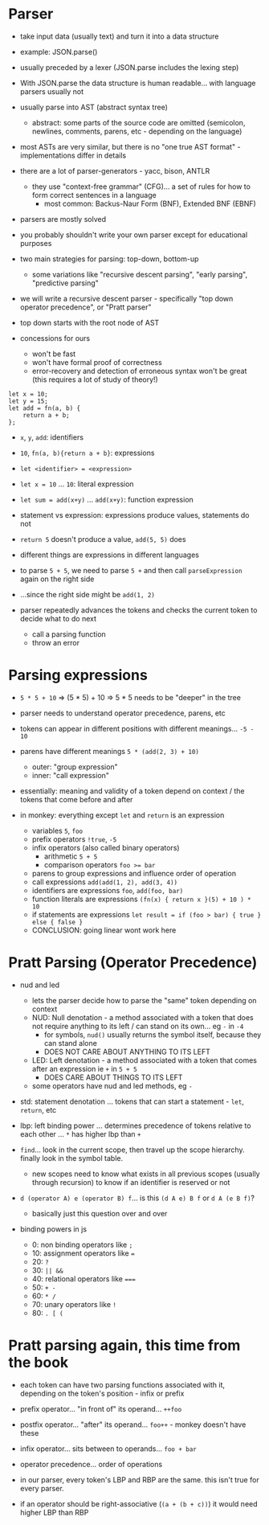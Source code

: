 # Parser
- take input data (usually text) and turn it into a data structure
- example: JSON.parse()
- usually preceded by a lexer (JSON.parse includes the lexing step)
- With JSON.parse the data structure is human readable... with language parsers usually not
- usually parse into AST (abstract syntax tree)
  - abstract: some parts of the source code are omitted (semicolon, newlines, comments, parens, etc - depending on the language)
- most ASTs are very similar, but there is no "one true AST format" - implementations differ in details

- there are a lot of parser-generators - yacc, bison, ANTLR
  - they use "context-free grammar" (CFG)... a set of rules for how to form correct sentences in a language
    - most common: Backus-Naur Form (BNF), Extended BNF (EBNF)
- parsers are mostly solved
- you probably shouldn't write your own parser except for educational purposes

- two main strategies for parsing: top-down, bottom-up
  - some variations like "recursive descent parsing", "early parsing", "predictive parsing"

- we will write a recursive descent parser - specifically "top down operator precedence", or "Pratt parser"
- top down starts with the root node of AST

- concessions for ours
  - won't be fast
  - won't have formal proof of correctness
  - error-recovery and detection of erroneous syntax won't be great (this requires a lot of study of theory!)

```
let x = 10;
let y = 15;
let add = fn(a, b) {
    return a + b;
};
```
- `x`, `y`, `add`: identifiers
- `10`, `fn(a, b){return a + b}`: expressions

- `let <identifier> = <expression>`
- `let x = 10` ... `10`: literal expression
- `let sum = add(x+y)` ... `add(x+y)`: function expression

- statement vs expression: expressions produce values, statements do not
- `return 5` doesn't produce a value, `add(5, 5)` does
- different things are expressions in different languages

- to parse `5 + 5`, we need to parse `5 +` and then call `parseExpression` again on the right side
- ...since the right side might be `add(1, 2)`

- parser repeatedly advances the tokens and checks the current token to decide what to do next
  - call a parsing function
  - throw an error

# Parsing expressions

- `5 * 5 + 10` => (5 * 5) + 10 => 5 * 5 needs to be "deeper" in the tree
- parser needs to understand operator precedence, parens, etc
- tokens can appear in different positions with different meanings... `-5 - 10`
- parens have different meanings `5 * (add(2, 3) + 10)`
  - outer: "group expression"
  - inner: "call expression"
- essentially: meaning and validity of a token depend on context / the tokens that come before and after

- in monkey: everything except `let` and `return` is an expression
  - variables `5`, `foo`
  - prefix operators `!true`, `-5`
  - infix operators (also called binary operators)
    - arithmetic `5 + 5`
    - comparison operators `foo >= bar`
  - parens to group expressions and influence order of operation
  - call expressions `add(add(1, 2), add(3, 4))`
  - identifiers are expressions `foo`, `add(foo, bar)`
  - function literals are expressions `(fn(x) { return x }(5) + 10 ) * 10`
  - if statements are expressions `let result = if (foo > bar) { true } else { false }`
  - CONCLUSION: going linear wont work here

# Pratt Parsing (Operator Precedence)

- nud and led
  - lets the parser decide how to parse the "same" token depending on context
  - NUD: Null denotation - a method associated with a token that does not require anything to its left / can stand on its own... eg `-` in `-4`
    - for symbols, `nud()` usually returns the symbol itself, because they can stand alone
    - DOES NOT CARE ABOUT ANYTHING TO ITS LEFT
  - LED: Left denotation - a method associated with a token that comes after an expression ie `+` in `5 + 5`
    - DOES CARE ABOUT THINGS TO ITS LEFT
  - some operators have nud and led methods, eg `-`
- std: statement denotation ... tokens that can start a statement - `let`, `return`, etc
- lbp: left binding power ... determines precedence of tokens relative to each other ... `*` has higher lbp than `+`
- `find`... look in the current scope, then travel up the scope hierarchy. finally look in the symbol table.
  - new scopes need to know what exists in all previous scopes (usually through recursion) to know if an identifier is reserved or not

- `d (operator A) e (operator B) f`... is this `(d A e) B f` or `d A (e B f)`?
  - basically just this question over and over

- binding powers in js
  - 0: non binding operators like `;`
  - 10: assignment operators like `=`
  - 20: `?`
  - 30: `|| &&`
  - 40: relational operators like `===`
  - 50: `+ -`
  - 60: `* /`
  - 70: unary operators like `!`
  - 80: `. [ (`

# Pratt parsing again, this time from the book
- each token can have two parsing functions associated with it, depending on the token's position - infix or prefix
- prefix operator... "in front of" its operand... `++foo`
- postfix operator... "after" its operand... `foo++` - monkey doesn't have these
- infix operator... sits between to operands... `foo + bar`
- operator precedence... order of operations

- in our parser, every token's LBP and RBP are the same. this isn't true for every parser.
- if an operator should be right-associative (`(a + (b + c))`) it would need higher LBP than RBP

